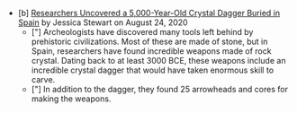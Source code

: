 - [b] [Researchers Uncovered a 5,000-Year-Old Crystal Dagger Buried in Spain](https://mymodernmet.com/prehistoric-crystal-dagger/) by Jessica Stewart on August 24, 2020
	- ["] Archeologists have discovered many tools left behind by prehistoric civilizations. Most of these are made of stone, but in Spain, researchers have found incredible weapons made of rock crystal. Dating back to at least 3000 BCE, these weapons include an incredible crystal dagger that would have taken enormous skill to carve. 
	- ["] In addition to the dagger, they found 25 arrowheads and cores for making the weapons.